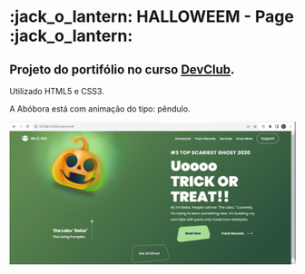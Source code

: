 <h1>:jack_o_lantern: HALLOWEEM - Page   :jack_o_lantern:</h1>

<h2>Projeto do portifólio no curso <a href="https://rodolfomori.com.br/devclub">DevClub</a>.</h2>

Utilizado HTML5 e CSS3.

A Abóbora está com animação do tipo: pêndulo.

<img src="https://raw.githubusercontent.com/ahkrolina/HALLOWEEM/9cd343805a62f2c6b99e165ccfe3d78cad9c04a9/assets/halloween.png"/>

